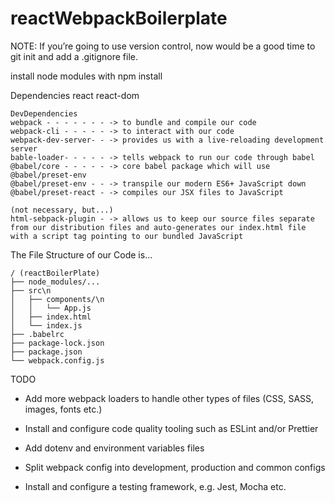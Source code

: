 # reactWebpackBoilerplate


NOTE: If you’re going to use version control, now would be a good time to git init and add a .gitignore file.

install node modules with npm install

Dependencies
    react 
    react-dom

    DevDependencies
    webpack - - - - - - - -> to bundle and compile our code
    webpack-cli - - - - - -> to interact with our code
    webpack-dev-server- - -> provides us with a live-reloading development server
    bable-loader- - - - - -> tells webpack to run our code through babel
    @babel/core - - - - - -> core babel package which will use @babel/preset-env
    @babel/preset-env - - -> transpile our modern ES6+ JavaScript down
    @babel/preset-react - -> compiles our JSX files to JavaScript

    (not necessary, but...)
    html-sebpack-plugin - -> allows us to keep our source files separate from our distribution files and auto-generates our index.html file with a script tag pointing to our bundled JavaScript


The File Structure of our Code is...


    / (reactBoilerPlate)
    ├── node_modules/...
    ├── src\n
    │   ├── components/\n
    │   │   └── App.js
    │   ├── index.html
    │   └── index.js
    ├── .babelrc
    ├── package-lock.json
    ├── package.json
    └── webpack.config.js 

TODO 

- Add more webpack loaders to handle other types of files (CSS, SASS, images, fonts etc.)

- Install and configure code quality tooling such as ESLint and/or Prettier

- Add dotenv and environment variables files

- Split webpack config into development, production and common configs

- Install and configure a testing framework, e.g. Jest, Mocha etc.
